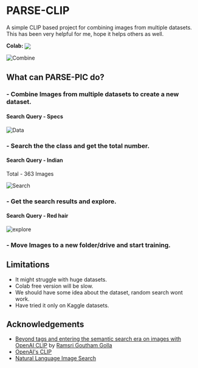 # PARSE-CLIP

A simple CLIP based project for combining images from multiple datasets. This has been very helpful for me, hope it helps others as well.

**Colab:** [<img src="https://colab.research.google.com/assets/colab-badge.svg" align="center">](https://colab.research.google.com/github/vijishmadhavan/PARSE-CLIP/blob/master/PARSE_CLIP.ipynb)

![Combine](https://github.com/vijishmadhavan/PARSE-PIC/blob/master/Images/22.png)

## What can PARSE-PIC do?

### - Combine Images from multiple datasets to create a new dataset.

#### Search Query - Specs

![Data](https://github.com/vijishmadhavan/PARSE-PIC/blob/master/Images/download%20(1)-side.png)

### - Search the the class and get the total number.

#### Search Query - Indian

Total - 363 Images

![Search](https://github.com/vijishmadhavan/PARSE-PIC/blob/master/Images/download%20(2)-side.png)

### - Get the search results and explore.

#### Search Query - Red hair

![explore](https://github.com/vijishmadhavan/PARSE-PIC/blob/master/Images/download%20(3)-side.png)

### - Move Images to a new folder/drive and start training.


## Limitations

- It might struggle with huge datasets.
- Colab free version will be slow.
- We should have some idea about the dataset, random search wont work.
- Have tried it only on Kaggle datasets.


## Acknowledgements
- [Beyond tags and entering the semantic search era on images with OpenAI CLIP](https://towardsdatascience.com/beyond-tags-and-entering-the-semantic-search-era-on-images-with-openai-clip-1f7d629a9978) by [Ramsri Goutham Golla](https://twitter.com/ramsri_goutham)
- [OpenAI's CLIP](https://github.com/openai/CLIP)
- [Natural Language Image Search](https://github.com/haltakov/natural-language-image-search)

